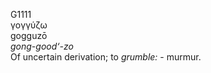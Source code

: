 <body>
  <p>G1111<br>  γογγύζω  <br> gogguzō  <br><i>gong-good‘-zo </i><br>Of uncertain derivation; to <i>grumble:</i> - murmur.<br></p>
 </body>